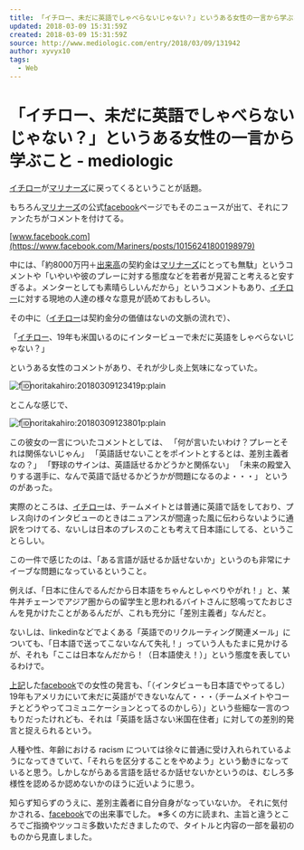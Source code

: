 ```yaml
---
title: 「イチロー、未だに英語でしゃべらないじゃない？」というある女性の一言から学ぶこと - mediologic
updated: 2018-03-09 15:31:59Z
created: 2018-03-09 15:31:59Z
source: http://www.mediologic.com/entry/2018/03/09/131942
author: xyvyx10
tags:
  - Web
---
```


# 「イチロー、未だに英語でしゃべらないじゃない？」というある女性の一言から学ぶこと - mediologic

[イチロー](http://d.hatena.ne.jp/keyword/%A5%A4%A5%C1%A5%ED%A1%BC)が[マリナーズ](http://d.hatena.ne.jp/keyword/%A5%DE%A5%EA%A5%CA%A1%BC%A5%BA)に戻ってくるということが話題。

もちろん[マリナーズ](http://d.hatena.ne.jp/keyword/%A5%DE%A5%EA%A5%CA%A1%BC%A5%BA)の公式[facebook](http://d.hatena.ne.jp/keyword/facebook)ページでもそのニュースが出て、それにファンたちがコメントを付けてる。

[www.facebook.com](https://www.facebook.com/Mariners/posts/10156241800198979)

中には、「約8000万円＋[出来高](http://d.hatena.ne.jp/keyword/%BD%D0%CD%E8%B9%E2)の契約金は[マリナーズ](http://d.hatena.ne.jp/keyword/%A5%DE%A5%EA%A5%CA%A1%BC%A5%BA)にとっても無駄」というコメントや「いやいや彼のプレーに対する態度などを若者が見習こと考えると安すぎるよ。メンターとしても素晴らしいんだから」というコメントもあり、[イチロー](http://d.hatena.ne.jp/keyword/%A5%A4%A5%C1%A5%ED%A1%BC)に対する現地の人達の様々な意見が読めておもしろい。

その中に（[イチロー](http://d.hatena.ne.jp/keyword/%A5%A4%A5%C1%A5%ED%A1%BC)は契約金分の価値はないの文脈の流れで）、

「[イチロー](http://d.hatena.ne.jp/keyword/%A5%A4%A5%C1%A5%ED%A1%BC)、19年も米国いるのにインタービューで未だに英語をしゃべらないじゃない？」

というある女性のコメントがあり、それが少し炎上気味になっていた。

![f:id:noritakahiro:20180309123419p:plain](../_resources/20180309123419.png)

とこんな感じで、

![f:id:noritakahiro:20180309123801p:plain](../_resources/20180309123801.png)

この彼女の一言についたコメントとしては、
「何が言いたいわけ？プレーとそれは関係ないじゃん」
「英語話せないことをポイントとするとは、差別主義者なの？」
「野球のサインは、英語話せるかどうかと関係ない」
「未来の殿堂入りする選手に、なんで英語で話せるかどうかが問題になるのよ・・・」
というのがあった。

実際のところは、[イチロー](http://d.hatena.ne.jp/keyword/%A5%A4%A5%C1%A5%ED%A1%BC)は、チームメイトとは普通に英語で話をしており、プレス向けのインタビューのときはニュアンスが間違った風に伝わらないように通訳をつけてる、ないしは日本のプレスのことも考えて日本語にしてる、ということらしい。

この一件で感じたのは、「ある言語が話せるか話せないか」というのも非常にナイーブな問題になっているということ。

例えば、「日本に住んでるんだから日本語をちゃんとしゃべりやがれ！」と、某牛丼チェーンでアジア圏からの留学生と思われるバイトさんに怒鳴ってたおじさんを見かけたことがあるんだが、これも充分に「差別主義者」なんだと。

ないしは、linkedinなどでよくある「英語でのリクルーティング関連メール」についても、「日本語で送ってこないなんて失礼！」っていう人もたまに見かけるが、それも「ここは日本なんだから！（日本語使え！）」という態度を表しているわけで。

[上記](http://d.hatena.ne.jp/keyword/%BE%E5%B5%AD)した[facebook](http://d.hatena.ne.jp/keyword/facebook)での女性の発言も、「（インタビューも日本語でやってるし）19年もアメリカにいて未だに英語ができないなんて・・・（チームメイトやコーチとどうやってコミュニケーションとってるのかしら）」という些細な一言のつもりだったけれども、それは「英語を話さない米国在住者」に対しての差別的発言と捉えられるという。

人種や性、年齢における racism については徐々に普通に受け入れられているようになってきていて、「それらを区分することをやめよう」という動きになっていると思う。しかしながらある言語を話せるか話せないかというのは、むしろ多様性を認めるか認めないかのほうに近いように思う。

知らず知らずのうえに、差別主義者に自分自身がなっていないか。
それに気付かされる、[facebook](http://d.hatena.ne.jp/keyword/facebook)での出来事でした。
※多くの方に読まれ、主旨と違うところでご指摘やツッコミ多数いただきましたので、タイトルと内容の一部を最初のものから見直しました。